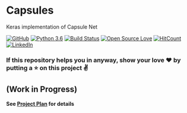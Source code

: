 # Capsules
Keras implementation of Capsule Net

[![GitHub](https://img.shields.io/github/license/mashape/apistatus.svg)](https://opensource.org/licenses/MIT)
[![Python 3.6](https://img.shields.io/badge/Python-3.6-blue.svg)](https://www.python.org/downloads/release/python-360/)
[![Build Status](https://travis-ci.com/mukeshmithrakumar/Capsules.svg?branch=master)](https://travis-ci.com/mukeshmithrakumar/Capsules)
[![Open Source Love](https://badges.frapsoft.com/os/v2/open-source.png?v=103)](https://github.com/ellerbrock/open-source-badges/)
[![HitCount](http://hits.dwyl.io/mukeshmithrakumar/Capsules.svg)](http://hits.dwyl.io/mukeshmithrakumar/Capsules)
[![LinkedIn](https://img.shields.io/badge/LinkedIn-blue.svg)](https://www.linkedin.com/in/mukesh-mithrakumar/)

### If this repository helps you in anyway, show your love :heart: by putting a :star: on this project :v:

## (Work in Progress)
__See [Project Plan](https://github.com/mukeshmithrakumar/Capsules/projects/1) for details__



